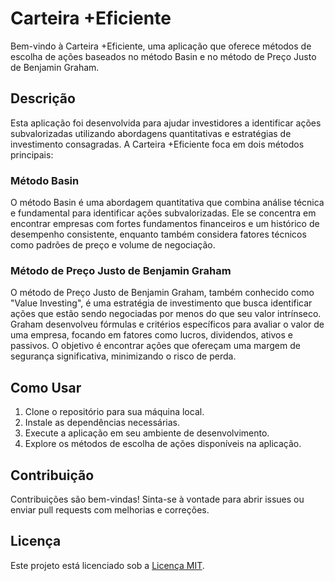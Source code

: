 # Carteira +Eficiente

Bem-vindo à Carteira +Eficiente, uma aplicação que oferece métodos de escolha de ações baseados no método Basin e no método de Preço Justo de Benjamin Graham.

## Descrição

Esta aplicação foi desenvolvida para ajudar investidores a identificar ações subvalorizadas utilizando abordagens quantitativas e estratégias de investimento consagradas. A Carteira +Eficiente foca em dois métodos principais:

### Método Basin

O método Basin é uma abordagem quantitativa que combina análise técnica e fundamental para identificar ações subvalorizadas. Ele se concentra em encontrar empresas com fortes fundamentos financeiros e um histórico de desempenho consistente, enquanto também considera fatores técnicos como padrões de preço e volume de negociação.

### Método de Preço Justo de Benjamin Graham

O método de Preço Justo de Benjamin Graham, também conhecido como "Value Investing", é uma estratégia de investimento que busca identificar ações que estão sendo negociadas por menos do que seu valor intrínseco. Graham desenvolveu fórmulas e critérios específicos para avaliar o valor de uma empresa, focando em fatores como lucros, dividendos, ativos e passivos. O objetivo é encontrar ações que ofereçam uma margem de segurança significativa, minimizando o risco de perda.

## Como Usar

1. Clone o repositório para sua máquina local.
2. Instale as dependências necessárias.
3. Execute a aplicação em seu ambiente de desenvolvimento.
4. Explore os métodos de escolha de ações disponíveis na aplicação.

## Contribuição

Contribuições são bem-vindas! Sinta-se à vontade para abrir issues ou enviar pull requests com melhorias e correções.

## Licença

Este projeto está licenciado sob a [Licença MIT](LICENSE).